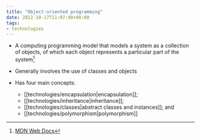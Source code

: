 ```yaml
---
title: "Object-oriented programming"
date: 2022-10-17T11:07:08+08:00
tags:
- technologies
---
```


- A computing programming model that models a system as a collection of objects, of which each object represents a particular part of the system[^1]
- Generally involves the use of classes and objects

- Has four main concepts:
	- [[technologies/encapsulation|encapsulation]];
	- [[technologies/inheritance|inheritance]];
	- [[technologies/classes|abstract classes and instances]]; and
	- [[technologies/polymorphism|polymorphism]]

[^1]: [MDN Web Docs](https://developer.mozilla.org/en-US/docs/Learn/JavaScript/Objects/Object-oriented_programming)